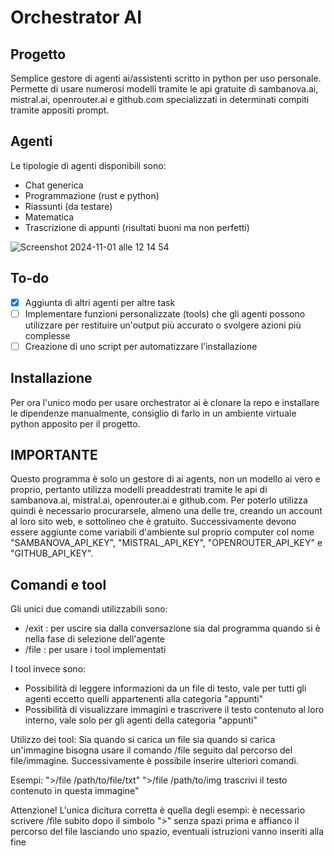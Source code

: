 # Orchestrator AI
## Progetto
Semplice gestore di agenti ai/assistenti scritto in python per uso personale. Permette di usare numerosi modelli tramite le api gratuite di sambanova.ai, mistral.ai, openrouter.ai e github.com specializzati in determinati compiti tramite appositi prompt.
## Agenti
Le tipologie di agenti disponibili sono:
- Chat generica
- Programmazione (rust e python)
- Riassunti (da testare)
- Matematica
- Trascrizione di appunti (risultati buoni ma non perfetti)

![Screenshot 2024-11-01 alle 12 14 54](https://github.com/user-attachments/assets/3694ec69-ac1f-4183-85a7-034f9f652f2f)
## To-do
- [X] Aggiunta di altri agenti per altre task
- [ ] Implementare funzioni personalizzate (tools) che gli agenti possono utilizzare per restituire un'output più accurato o svolgere azioni più complesse
- [ ] Creazione di uno script per automatizzare l'installazione
## Installazione
Per ora l'unico modo per usare orchestrator ai è clonare la repo e installare le dipendenze manualmente, consiglio di farlo in un ambiente virtuale python apposito per il progetto.
## IMPORTANTE
Questo programma è solo un gestore di ai agents, non un modello ai vero e proprio, pertanto utilizza modelli preaddestrati tramite le api di sambanova.ai, mistral.ai, openrouter.ai e github.com. Per poterlo utilizza quindi è necessario procurarsele, almeno una delle tre, creando un account al loro sito web, e sottolineo che è gratuito. Successivamente devono essere aggiunte come variabili d'ambiente sul proprio computer col nome "SAMBANOVA_API_KEY", "MISTRAL_API_KEY", "OPENROUTER_API_KEY" e "GITHUB_API_KEY".
## Comandi e tool
Gli unici due comandi utilizzabili sono:
- /exit : per uscire sia dalla conversazione sia dal programma quando si è nella fase di selezione dell'agente
- /file : per usare i tool implementati

I tool invece sono:
- Possibilità di leggere informazioni da un file di testo, vale per tutti gli agenti eccetto quelli appartenenti alla categoria "appunti"
- Possibilità di visualizzare immagini e trascrivere il testo contenuto al loro interno, vale solo per gli agenti della categoria "appunti"

Utilizzo dei tool:
Sia quando si carica un file sia quando si carica un'immagine bisogna usare il comando /file seguito dal percorso del file/immagine. Successivamente è possibile inserire ulteriori comandi.

Esempi:
">/file /path/to/file/txt"
">/file /path/to/img trascrivi il testo contenuto in questa immagine"


Attenzione!
L'unica dicitura corretta è quella degli esempi: è necessario scrivere /file subito dopo il simbolo ">" senza spazi prima e affianco il percorso del file lasciando uno spazio, eventuali istruzioni vanno inseriti alla fine
